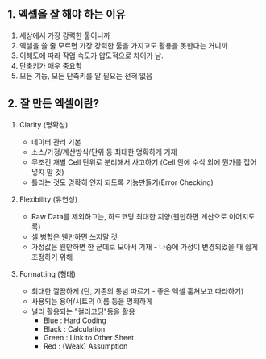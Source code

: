 ## 1. 엑셀을 잘 해야 하는 이유
1. 세상에서 가장 강력한 툴이니까
2. 엑셀을 쓸 줄 모르면 가장 강력한 툴을 가지고도 활용을 못한다는 거니까
3. 이해도에 따라 작업 속도가 압도적으로 차이가 남. 
4. 단축키가 매우 중요함
5. 모든 기능, 모든 단축키를 알 필요는 전혀 없음

## 2. 잘 만든 엑셀이란?
1. Clarity (명확성)
    - 데이터 관리 기본
    - 소스/가정/계산방식/단위 등 최대한 명확하게 기재
    - 무조건 개별 Cell 단위로 분리해서 사고하기 (Cell 안에 수식 외에 뭔가를 집어넣지 말 것)
    - 틀리는 것도 명확히 인지 되도록 기능만들기(Error Checking)

2. Flexibility (유연성)
    - Raw Data를 제외하고는, 하드코딩 최대한 지양(웬만하면 계산으로 이어지도록)
    - 셀 병합은 웬만하면 쓰지말 것
    - 가정값은 웬만하면 한 군데로 모아서 기재 - 나중에 가정이 변경되었을 때 쉽게 조정하기 위해

3. Formatting (형태)
    - 최대한 깔끔하게 (단, 기존의 통념 따르기 - 좋은 엑셀 훔쳐보고 따라하기)
    - 사용되는 용어/시트의 이름 등을 명확하게
    - 널리 활용되는 "컬러코딩"등을 활용
        - Blue : Hard Coding
        - Black : Calculation
        - Green : Link to Other Sheet
        - Red : (Weak) Assumption
        